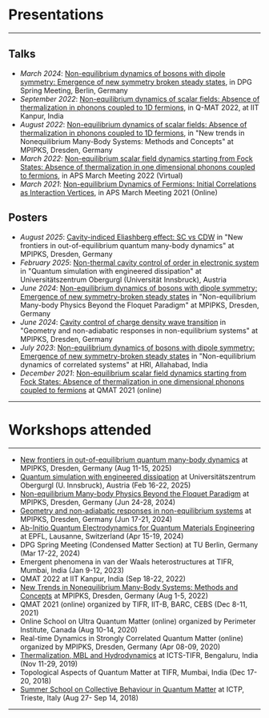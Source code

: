 # Presentations
---
## Talks
- _March 2024_: [Non-equilibrium dynamics of bosons with dipole symmetry: Emergence of new symmetry broken steady states](https://drive.google.com/file/d/1p8MjUAFnTISKn33hXVgOdejcrNiwRUTG/view?usp=sharing), in DPG Spring Meeting, Berlin, Germany
- _September 2022_: [Non-equilibrium dynamics of scalar fields: Absence of thermalization in phonons coupled to 1D fermions](https://drive.google.com/file/d/1NM9NYsLyY4KJysq5chpVpcYF2MHZ58qd/view?usp=sharing), in Q-MAT 2022, at IIT Kanpur, India
- _August 2022_: [Non-equilibrium dynamics of scalar fields: Absence of thermalization in phonons coupled to 1D fermions](https://drive.google.com/file/d/1NM9NYsLyY4KJysq5chpVpcYF2MHZ58qd/view?usp=sharing), in "New trends in Nonequilibrium Many-Body Systems: Methods and Concepts" at MPIPKS, Dresden, Germany 
- _March 2022_: [Non-equilibrium scalar field dynamics starting from Fock States: Absence of thermalization in one dimensional phonons coupled to fermions](https://drive.google.com/file/d/1sMcQAZuBhNSPbCYhrtVdDDSYygqgwQIK/view?usp=sharing), in APS March Meeting 2022 (Virtual)
- _March 2021_: [Non-equilibrium Dynamics of Fermions: Initial Correlations as Interaction Vertices](https://drive.google.com/file/d/1MbGqak41WHfOD2lknyUr6MtYSDWwuozZ/view?usp=sharing), in APS March Meeting 2021 (Online)

## Posters
- _August 2025_: [Cavity-indiced Eliashberg effect: SC vs CDW](https://drive.google.com/file/d/1HCCLuLcJWxhowT9xklyEczMwkf5_YOrO/view?usp=drive_link) in "New frontiers in out-of-equilibrium quantum many-body dynamics" at MPIPKS, Dresden, Germany
- _February 2025_: [Non-thermal cavity control of order in electronic system](https://drive.google.com/file/d/1ibmKipCTLOdZEo8SNDCICvC_JSaAUBBO/view?usp=drive_link) in "Quantum simulation with engineered dissipation" at Universitätszentrum Obergurgl (Universität Innsbruck), Austria
- _June 2024_: [Non-equilibrium dynamics of bosons with dipole symmetry: Emergence of new symmetry-broken steady states](https://drive.google.com/file/d/1C5I8qFW1s_njiMCgy7h_T6ruk5PmjQnk/view?usp=sharing) in "Non-equilibrium Many-body Physics Beyond the Floquet Paradigm" at MPIPKS, Dresden, Germany
- _June 2024_: [Cavity control of charge density wave transition](https://drive.google.com/file/d/1IkwX9bCm_xpsDGOBCLrmQg7MfAH_Ht5i/view?usp=sharing) in "Geometry and non-adiabatic responses in non-equilibrium systems" at MPIPKS, Dresden, Germany
- _July 2023_: [Non-equilibrium dynamics of bosons with dipole symmetry: Emergence of new symmetry-broken steady states](https://drive.google.com/file/d/1omQO3pCj6J_iRlRgsw9S3-D7p7lkZHZh/view?usp=sharing) in "Non-equilibrium dynamics of correlated systems" at HRI, Allahabad, India
- _December 2021_: [Non-equilibrium scalar field dynamics starting from Fock States: Absence of thermalization in one dimensional phonons coupled to fermions](https://drive.google.com/file/d/1LfSSGvydjGu9nbwjZFJnMAMPNmk9fZc2/view?usp=sharing) at QMAT 2021 (online)

---

# Workshops attended
---
- [New frontiers in out-of-equilibrium quantum many-body dynamics](https://www.pks.mpg.de/qudyn25) at MPIPKS, Dresden, Germany (Aug 11-15, 2025)
- [Quantum simulation with engineered dissipation](https://quantummatter.at/program-2/) at Universitätszentrum Obergurgl (U. Innsbruck), Austria (Feb 16-22, 2025)
- [Non-equilibrium Many-body Physics Beyond the Floquet Paradigm](https://www.pks.mpg.de/nembf24) at MPIPKS, Dresden, Germany (Jun 24-28, 2024)
- [Geometry and non-adiabatic responses in non-equilibrium systems](https://www.pks.mpg.de/geoneq24) at MPIPKS, Dresden, Germany (Jun 17-21, 2024)
- [Ab-Initio Quantum Electrodynamics for Quantum Materials Engineering](https://gitlab.com/mpsd-training/workshops/cecam-qed-school-2024-participants) at EPFL, Lausanne, Switzerland (Apr 15-19, 2024)
- DPG Spring Meeting (Condensed Matter Section) at TU Berlin, Germany (Mar 17-22, 2024)
- Emergent phenomena in van der Waals heterostructures at TIFR, Mumbai, India (Jan 9-12, 2023)
- QMAT 2022 at IIT Kanpur, India (Sep 18-22, 2022)
- [New Trends in Nonequilibrium Many-Body Systems: Methods and Concepts](https://www.pks.mpg.de/neqmbs22) at MPIPKS, Dresden, Germany (Aug 1-5, 2022)
- QMAT 2021 (online) organized by TIFR, IIT-B, BARC, CEBS (Dec 8-11, 2021)
- Online School on Ultra Quantum Matter (online) organized by Perimeter Institute, Canada (Aug 10-14, 2020)
- Real-time Dynamics in Strongly Correlated Quantum Matter (online) organized by MPIPKS, Dresden, Germany (Apr 08-09, 2020)
- [Thermalization, MBL and Hydrodynamics](https://www.icts.res.in/program/hydrodynamics2019) at ICTS-TIFR, Bengaluru, India (Nov 11-29, 2019)
- Topological Aspects of Quantum Matter at TIFR, Mumbai, India (Dec 17-20, 2018)
- [Summer School on Collective Behaviour in Quantum Matter](https://indico.ictp.it/event/8331/) at ICTP, Trieste, Italy  (Aug 27- Sep 14, 2018)

---
